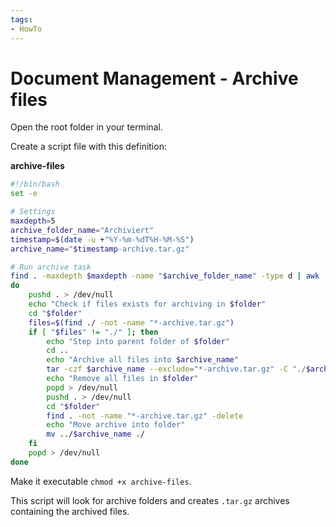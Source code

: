 ```yaml
---
tags:
- HowTo
---
```

# Document Management - Archive files

Open the root folder in your terminal.

Create a script file with this definition:

**archive-files**

```bash
#!/bin/bash
set -e

# Settings
maxdepth=5
archive_folder_name="Archiviert"
timestamp=$(date -u +"%Y-%m-%dT%H-%M-%S")
archive_name="$timestamp-archive.tar.gz"

# Run archive task
find . -maxdepth $maxdepth -name "$archive_folder_name" -type d | awk '{print length($0), $0}' | sort -nr |  cut -d" " -f2- | while read folder
do
    pushd . > /dev/null
    echo "Check if files exists for archiving in $folder"
    cd "$folder"
    files=$(find ./ -not -name "*-archive.tar.gz")    
    if [ "$files" != "./" ]; then
    	echo "Step into parent folder of $folder"
        cd ..
        echo "Archive all files into $archive_name"
        tar -czf $archive_name --exclude="*-archive.tar.gz" -C "./$archive_folder_name" .
        echo "Remove all files in $folder"
        popd > /dev/null
        pushd . > /dev/null
        cd "$folder"
        find . -not -name "*-archive.tar.gz" -delete
        echo "Move archive into folder"
        mv ../$archive_name ./
    fi
    popd > /dev/null
done
```

Make it executable `chmod +x archive-files`.

This script will look for archive folders and creates `.tar.gz` archives containing the archived files.